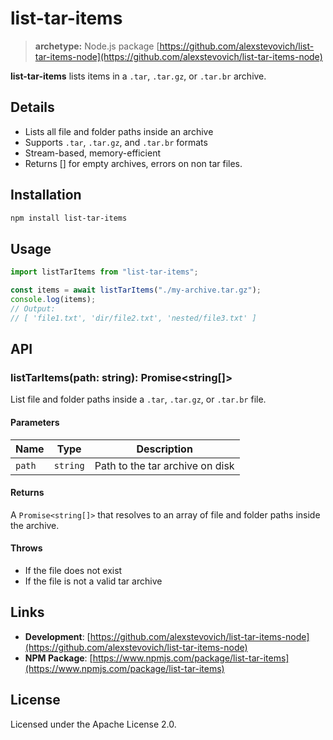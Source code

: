 

# list-tar-items

> **archetype:**  Node.js package
>  [https://github.com/alexstevovich/list-tar-items-node](https://github.com/alexstevovich/list-tar-items-node)

**list-tar-items** lists items in a `.tar`, `.tar.gz`, or `.tar.br` archive.


## Details

- Lists all file and folder paths inside an archive
- Supports `.tar`, `.tar.gz`, and `.tar.br` formats
- Stream-based, memory-efficient
- Returns [] for empty archives, errors on non tar files.

## Installation


```sh
npm install list-tar-items
```


## Usage

```js
import listTarItems from "list-tar-items";

const items = await listTarItems("./my-archive.tar.gz");
console.log(items);
// Output:
// [ 'file1.txt', 'dir/file2.txt', 'nested/file3.txt' ]
```


## API 

### listTarItems(path: string): Promise<string[]>

List file and folder paths inside a `.tar`, `.tar.gz`, or `.tar.br` file.

#### Parameters

| Name   | Type     | Description                          |
|--------|----------|--------------------------------------|
| `path` | `string` | Path to the tar archive on disk      |

#### Returns

A `Promise<string[]>` that resolves to an array of file and folder paths inside the archive.

#### Throws

- If the file does not exist  
- If the file is not a valid tar archive  


## **Links**
- **Development**: [https://github.com/alexstevovich/list-tar-items-node](https://github.com/alexstevovich/list-tar-items-node)
- **NPM Package**: [https://www.npmjs.com/package/list-tar-items](https://www.npmjs.com/package/list-tar-items)

## License

Licensed under the Apache License 2.0.


